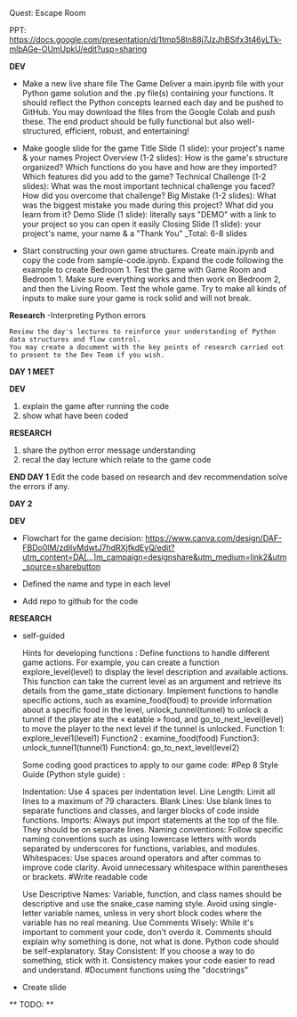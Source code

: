 Quest: Escape Room

PPT: https://docs.google.com/presentation/d/1tmp58ln88j7JzJhBSifx3t46yLTk-mlbAGe-OUmUpkU/edit?usp=sharing


**DEV**

- Make a new live share file
    The Game
    Deliver a main.ipynb file with your Python game solution and the .py file(s) containing your functions. It should reflect the Python concepts learned each day and be pushed to GitHub. You may download the files from the Google Colab and push these. The end product
  should be fully functional but also well-structured, efficient, robust, and entertaining!

- Make google slide for the game
    Title Slide (1 slide): your project's name & your names
    Project Overview (1-2 slides):
    How is the game's structure organized?
    Which functions do you have and how are they imported?
    Which features did you add to the game?
    Technical Challenge (1-2 slides):
    What was the most important technical challenge you faced?
    How did you overcome that challenge?
    Big Mistake (1-2 slides):
    What was the biggest mistake you made during this project?
    What did you learn from it?
    Demo Slide (1 slide): literally says "DEMO" with a link to your project so you can open it easily
    Closing Slide (1 slide): your project's name, your name & a "Thank You"
    _Total: 6-8 slides


- Start constructing your own game structures.
    Create main.ipynb and copy the code from sample-code.ipynb. Expand the code following the example to create Bedroom 1.
    Test the game with Game Room and Bedroom 1. Make sure everything works and then work on Bedroom 2, and then the Living Room.
    Test the whole game. Try to make all kinds of inputs to make sure your game is rock solid and will not break.


**Research**
-Interpreting Python errors

    Review the day's lectures to reinforce your understanding of Python data structures and flow control.
    You may create a document with the key points of research carried out to present to the Dev Team if you wish.



**DAY 1 MEET**

**DEV**
1. explain the game after running the code
2. show what have been coded

**RESEARCH**
1. share the python error message understanding
2. recal the day lecture which relate to the game code

**END DAY 1**
Edit the code based on research and dev recommendation solve the errors if any.






**DAY 2**

**DEV**

- Flowchart for the game decision: https://www.canva.com/design/DAF-FBDo0lM/zdIIvMdwtJ7hdRXjfkdEyQ/edit?utm_content=DA[…]m_campaign=designshare&utm_medium=link2&utm_source=sharebutton
  
- Defined the name and type  in each level
  
- Add repo to github for the code
  
  
**RESEARCH**
- self-guided
  
    Hints for developing functions :
    Define functions to handle different game actions. For example, you can create a function explore_level(level) to display the level description and available actions. This function can take the current level as an argument and retrieve its details from the game_state dictionary.
    Implement functions to handle specific actions, such as examine_food(food) to provide information about a specific food in the level, unlock_tunnel(tunnel) to unlock a tunnel if the player ate the « eatable » food, and go_to_next_level(level) to move the player to the next level if the tunnel is unlocked.
    Function 1: explore_level1(level1)
    Function2 : examine_food(food)
    Function3: unlock_tunnel1(tunnel1)
    Function4: go_to_next_level(level2)
    
    Some coding good practices to apply to our game code:
    #Pep 8 Style Guide (Python style guide) :
    
    Indentation: Use 4 spaces per indentation level.
    Line Length: Limit all lines to a maximum of 79 characters.
    Blank Lines: Use blank lines to separate functions and classes, and larger blocks of code inside functions.
    Imports: Always put import statements at the top of the file. They should be on separate lines.
    Naming conventions: Follow specific naming conventions such as using lowercase letters with words separated by underscores for functions, variables, and modules.
    Whitespaces: Use spaces around operators and after commas to improve code clarity. Avoid unnecessary whitespace within parentheses or brackets.
    #Write readable code
    
    Use Descriptive Names: Variable, function, and class names should be descriptive and use the snake_case naming style. Avoid using single-letter variable names, unless in very short block codes where the variable has no real meaning.
    Use Comments Wisely: While it's important to comment your code, don't overdo it. Comments should explain why something is done, not what is done. Python code should be self-explanatory.
    Stay Consistent: If you choose a way to do something, stick with it. Consistency makes your code easier to read and understand.
    #Document functions using the "docstrings"

- Create slide 


**
TODO:
**
